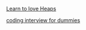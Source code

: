 
[Learn to love Heaps](https://medium.com/basecs/learning-to-love-heaps-cef2b273a238)

[coding interview for dummies](https://medium.freecodecamp.org/coding-interviews-for-dummies-5e048933b82b)
